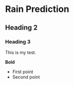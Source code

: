 # Rain Prediction

## Heading 2

### Heading 3

This is my test.

**Bold**

- First point
- Second point
